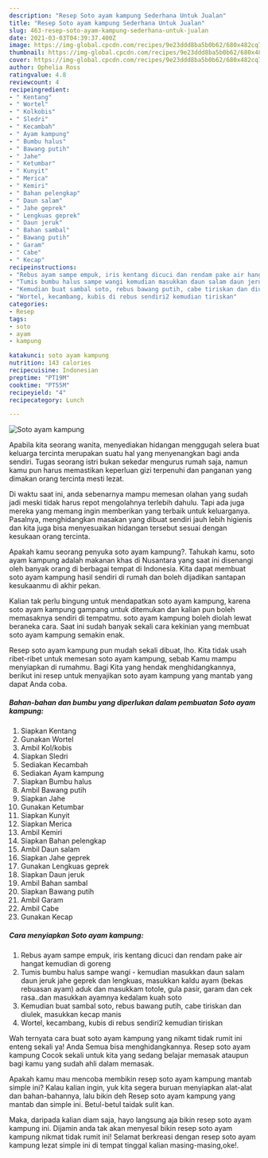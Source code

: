 ```yaml
---
description: "Resep Soto ayam kampung Sederhana Untuk Jualan"
title: "Resep Soto ayam kampung Sederhana Untuk Jualan"
slug: 463-resep-soto-ayam-kampung-sederhana-untuk-jualan
date: 2021-03-03T04:39:37.400Z
image: https://img-global.cpcdn.com/recipes/9e23ddd8ba5b0b62/680x482cq70/soto-ayam-kampung-foto-resep-utama.jpg
thumbnail: https://img-global.cpcdn.com/recipes/9e23ddd8ba5b0b62/680x482cq70/soto-ayam-kampung-foto-resep-utama.jpg
cover: https://img-global.cpcdn.com/recipes/9e23ddd8ba5b0b62/680x482cq70/soto-ayam-kampung-foto-resep-utama.jpg
author: Ophelia Ross
ratingvalue: 4.8
reviewcount: 4
recipeingredient:
- " Kentang"
- " Wortel"
- " Kolkobis"
- " Sledri"
- " Kecambah"
- " Ayam kampung"
- " Bumbu halus"
- " Bawang putih"
- " Jahe"
- " Ketumbar"
- " Kunyit"
- " Merica"
- " Kemiri"
- " Bahan pelengkap"
- " Daun salam"
- " Jahe geprek"
- " Lengkuas geprek"
- " Daun jeruk"
- " Bahan sambal"
- " Bawang putih"
- " Garam"
- " Cabe"
- " Kecap"
recipeinstructions:
- "Rebus ayam sampe empuk, iris kentang dicuci dan rendam pake air hangat kemudian di goreng"
- "Tumis bumbu halus sampe wangi kemudian masukkan daun salam daun jeruk jahe geprek dan lengkuas, masukkan kaldu ayam (bekas rebuasan ayam) aduk dan masukkam totole, gula pasir, garam dan cek rasa..dan masukkan ayamnya kedalam kuah soto"
- "Kemudian buat sambal soto, rebus bawang putih, cabe tiriskan dan diulek, masukkan kecap manis"
- "Wortel, kecambang, kubis di rebus sendiri2 kemudian tiriskan"
categories:
- Resep
tags:
- soto
- ayam
- kampung

katakunci: soto ayam kampung 
nutrition: 143 calories
recipecuisine: Indonesian
preptime: "PT19M"
cooktime: "PT55M"
recipeyield: "4"
recipecategory: Lunch

---
```



![Soto ayam kampung](https://img-global.cpcdn.com/recipes/9e23ddd8ba5b0b62/680x482cq70/soto-ayam-kampung-foto-resep-utama.jpg)

Apabila kita seorang wanita, menyediakan hidangan menggugah selera buat keluarga tercinta merupakan suatu hal yang menyenangkan bagi anda sendiri. Tugas seorang istri bukan sekedar mengurus rumah saja, namun kamu pun harus memastikan keperluan gizi terpenuhi dan panganan yang dimakan orang tercinta mesti lezat.

Di waktu  saat ini, anda sebenarnya mampu memesan olahan yang sudah jadi meski tidak harus repot mengolahnya terlebih dahulu. Tapi ada juga mereka yang memang ingin memberikan yang terbaik untuk keluarganya. Pasalnya, menghidangkan masakan yang dibuat sendiri jauh lebih higienis dan kita juga bisa menyesuaikan hidangan tersebut sesuai dengan kesukaan orang tercinta. 



Apakah kamu seorang penyuka soto ayam kampung?. Tahukah kamu, soto ayam kampung adalah makanan khas di Nusantara yang saat ini disenangi oleh banyak orang di berbagai tempat di Indonesia. Kita dapat membuat soto ayam kampung hasil sendiri di rumah dan boleh dijadikan santapan kesukaanmu di akhir pekan.

Kalian tak perlu bingung untuk mendapatkan soto ayam kampung, karena soto ayam kampung gampang untuk ditemukan dan kalian pun boleh memasaknya sendiri di tempatmu. soto ayam kampung boleh diolah lewat beraneka cara. Saat ini sudah banyak sekali cara kekinian yang membuat soto ayam kampung semakin enak.

Resep soto ayam kampung pun mudah sekali dibuat, lho. Kita tidak usah ribet-ribet untuk memesan soto ayam kampung, sebab Kamu mampu menyiapkan di rumahmu. Bagi Kita yang hendak menghidangkannya, berikut ini resep untuk menyajikan soto ayam kampung yang mantab yang dapat Anda coba.

<!--inarticleads1-->

##### Bahan-bahan dan bumbu yang diperlukan dalam pembuatan Soto ayam kampung:

1. Siapkan  Kentang
1. Gunakan  Wortel
1. Ambil  Kol/kobis
1. Siapkan  Sledri
1. Sediakan  Kecambah
1. Sediakan  Ayam kampung
1. Siapkan  Bumbu halus
1. Ambil  Bawang putih
1. Siapkan  Jahe
1. Gunakan  Ketumbar
1. Siapkan  Kunyit
1. Siapkan  Merica
1. Ambil  Kemiri
1. Siapkan  Bahan pelengkap
1. Ambil  Daun salam
1. Siapkan  Jahe geprek
1. Gunakan  Lengkuas geprek
1. Siapkan  Daun jeruk
1. Ambil  Bahan sambal
1. Siapkan  Bawang putih
1. Ambil  Garam
1. Ambil  Cabe
1. Gunakan  Kecap




<!--inarticleads2-->

##### Cara menyiapkan Soto ayam kampung:

1. Rebus ayam sampe empuk, iris kentang dicuci dan rendam pake air hangat kemudian di goreng
1. Tumis bumbu halus sampe wangi - kemudian masukkan daun salam daun jeruk jahe geprek dan lengkuas, masukkan kaldu ayam (bekas rebuasan ayam) aduk dan masukkam totole, gula pasir, garam dan cek rasa..dan masukkan ayamnya kedalam kuah soto
1. Kemudian buat sambal soto, rebus bawang putih, cabe tiriskan dan diulek, masukkan kecap manis
1. Wortel, kecambang, kubis di rebus sendiri2 kemudian tiriskan




Wah ternyata cara buat soto ayam kampung yang nikamt tidak rumit ini enteng sekali ya! Anda Semua bisa menghidangkannya. Resep soto ayam kampung Cocok sekali untuk kita yang sedang belajar memasak ataupun bagi kamu yang sudah ahli dalam memasak.

Apakah kamu mau mencoba membikin resep soto ayam kampung mantab simple ini? Kalau kalian ingin, yuk kita segera buruan menyiapkan alat-alat dan bahan-bahannya, lalu bikin deh Resep soto ayam kampung yang mantab dan simple ini. Betul-betul taidak sulit kan. 

Maka, daripada kalian diam saja, hayo langsung aja bikin resep soto ayam kampung ini. Dijamin anda tak akan menyesal bikin resep soto ayam kampung nikmat tidak rumit ini! Selamat berkreasi dengan resep soto ayam kampung lezat simple ini di tempat tinggal kalian masing-masing,oke!.

